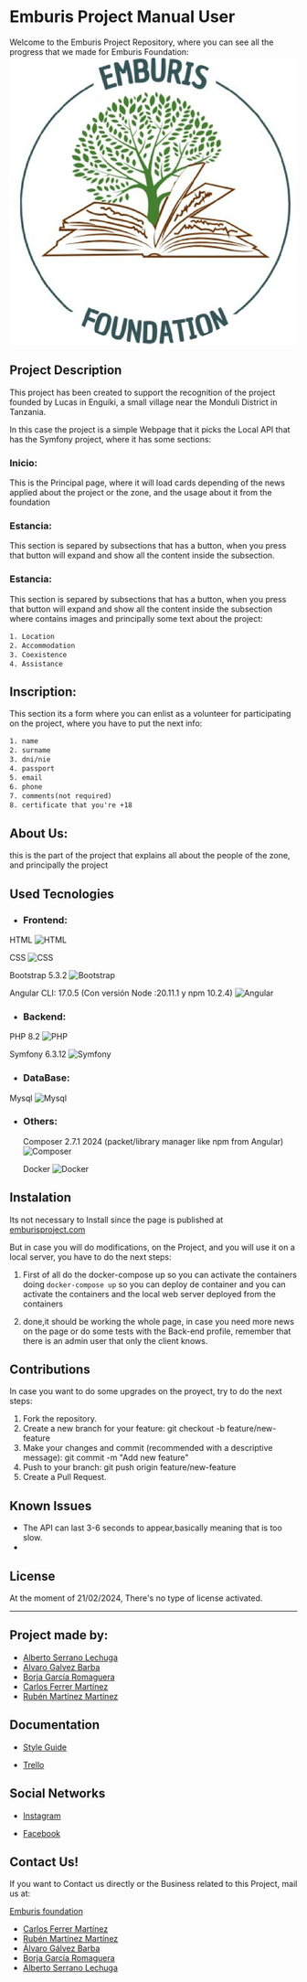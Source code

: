 # Emburis Project Manual User

Welcome to the Emburis Project Repository, where you can see all the progress that we made for Emburis Foundation:
![Logo](/src/assets/image/favicon.png)

## Project Description
This project has been created to support the recognition of the project founded by Lucas in Enguiki, a small village near the Monduli District in Tanzania.

In this case the project is a simple Webpage that it picks the Local API that has the Symfony project, where it has some sections:

### Inicio:
This is the Principal page, where it will load cards depending of the news applied about the project or the zone, and the usage about it from the foundation

### Estancia:
This section is separed by subsections that has a button, when you press that button will expand and show all the content inside the subsection.

### Estancia:
This section is separed by subsections that has a button, when you press that button will expand and show all the content inside the subsection where contains images and principally some text about the project:

    1. Location
    2. Accommodation
    3. Coexistence
    4. Assistance

##  Inscription:
This section its a form where you can enlist as a volunteer for participating on the project, where you have to put the next info:

    1. name
    2. surname
    3. dni/nie
    4. passport
    5. email
    6. phone 
    7. comments(not required)
    8. certificate that you're +18

## About Us: 
this is the part of the project that explains all about the people of the zone, and principally the project
 ## Used Tecnologies

- ### Frontend: 
 HTML
 ![ HTML](https://manejandodatos.es/wp-content/uploads/2013/07/html5_logo.png)


 CSS
 ![ CSS](https://cdn.iconscout.com/icon/free/png-256/free-css-131-722685.png?f=webp)

 
 Bootstrap 5.3.2
 ![Bootstrap](https://cdn-icons-png.flaticon.com/256/5968/5968667.png)


 Angular CLI: 17.0.5 (Con versión Node :20.11.1 y npm 10.2.4)
 ![Angular](https://static-00.iconduck.com/assets.00/angular-icon-256x256-czsu2dhq.png)
 
- ### Backend:
 PHP 8.2 
 ![PHP](https://cdn-icons-png.flaticon.com/256/5968/5968332.png)

 
Symfony 6.3.12 
![Symfony](https://d1yjjnpx0p53s8.cloudfront.net/styles/logo-thumbnail/s3/032013/symfony_black_01.png?itok=mh6RAYNa)

- ### DataBase: 
 Mysql 
 ![Mysql](https://images.crunchbase.com/image/upload/c_pad,h_256,w_256,f_auto,q_auto:eco,dpr_1/v1488036310/olp7xvw7saxvs88gbdgq.png)
 
- ### Others: 
  Composer 2.7.1 2024 (packet/library manager like npm from Angular)
  ![Composer](https://upload.wikimedia.org/wikipedia/commons/2/26/Logo-composer-transparent.png)


  Docker
  ![Docker](https://static-00.iconduck.com/assets.00/docker-icon-256x256-civ8fayy.png)

## Instalation

Its not necessary to Install since the page is published at [emburisproject.com](https://emburisproject.com)

But in case you will do modifications, on the Project, and you will use it on a local server, you have to do the next steps:

1. First of all do the docker-compose up so you can activate the containers doing `docker-compose up` so you can deploy de container and you can activate the containers and the local web server deployed from the containers

2. done,it should be working the whole page, in case you need more news on the page or do some tests with the Back-end profile, remember that there is an admin user that only the client knows.


## Contributions

In case  you want to do some upgrades on the proyect, try to do the next steps:


1. Fork the repository.
2. Create a new branch for your feature: git checkout -b feature/new-feature
3. Make your changes and commit (recommended with a descriptive message): git commit -m "Add new feature"
4. Push to your branch: git push origin feature/new-feature
5. Create a Pull Request.

## Known Issues

- The API can last 3-6 seconds to appear,basically meaning that is too slow.
- 

## License

At the moment of 21/02/2024, There's no type of license activated.

---

## Project made by:
- [Alberto Serrano Lechuga](https://www.github.com/zacky420)
- [Alvaro Galvez Barba](https://www.github.com/AlvaroGalvezBarba)
- [Borja García Romaguera](https://www.github.com/Borjagr)
- [Carlos Ferrer Martínez](https://www.github.com/CarlosFerrer07)
- [Rubén Martínez Martínez](https://www.github.com/5ruben5)


## Documentation

- [Style Guide](https://docs.google.com/document/d/1CZIEHMc7iWsie0EExKLMNHYiD-WuTE3HzC_yHf3c9Iw/edit?usp=sharing)

 - [Trello](https://trello.com/b/u30aCqvR/2daw24-equipo2)

## Social Networks

- [Instagram](https://www.instagram.com/emburisproject_/)

- [Facebook](https://www.facebook.com/profile.php?id=100063512257453)

## Contact Us!

If you want to Contact us directly or the Business related to this Project, mail us at:

[Emburis foundation](emburis@proyect.com)

- [Carlos Ferrer Martínez](cafema@floridauniverstaria.es)
- [Rubén Martínez Martínez](rumama@floridauniverstaria.es)
- [Álvaro Gálvez Barba](algaba@floridauniverstaria.es)
- [Borja García Romaguera](bogaro@floridauniverstaria.es)
- [Alberto Serrano Lechuga](alsele@floridauniverstaria.es)
